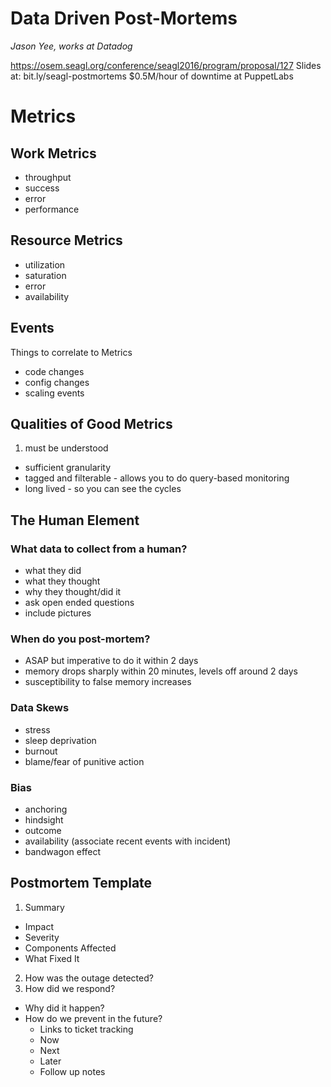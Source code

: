 # Data Driven Post-Mortems
_Jason Yee, works at Datadog_

https://osem.seagl.org/conference/seagl2016/program/proposal/127
Slides at: bit.ly/seagl-postmortems
$0.5M/hour of downtime at PuppetLabs

# Metrics

## Work Metrics
* throughput
* success
* error
* performance

## Resource Metrics
* utilization
* saturation
* error
* availability

## Events
Things to correlate to Metrics
* code changes
* config changes
* scaling events

## Qualities of Good Metrics
1. must be understood
* sufficient granularity
* tagged and filterable - allows you to do query-based monitoring
* long lived - so you can see the cycles

## The Human Element

### What data to collect from a human?
* what they did
* what they thought
* why they thought/did it
* ask open ended questions
* include pictures

### When do you post-mortem?
* ASAP but imperative to do it within 2 days
* memory drops sharply within 20 minutes, levels off around 2 days
* susceptibility to false memory increases

### Data Skews
* stress
* sleep deprivation
* burnout
* blame/fear of punitive action

### Bias
* anchoring
* hindsight
* outcome
* availability (associate recent events with incident)
* bandwagon effect


## Postmortem Template
1. Summary
  * Impact
  * Severity
  * Components Affected
  * What Fixed It
2. How was the outage detected?
3. How did we respond?
* Why did it happen?
* How do we prevent in the future?
  * Links to ticket tracking
  * Now
  * Next
  * Later
  * Follow up notes

